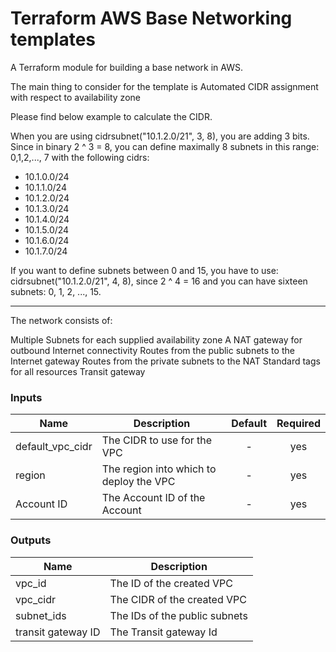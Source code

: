 # Terraform AWS Base Networking templates

A Terraform module for building a base network in AWS.

The main thing to consider for the template is Automated CIDR assignment with respect to availability zone

Please find below example to calculate the CIDR.

When you are using cidrsubnet("10.1.2.0/21", 3, 8), you are adding 3 bits. Since in binary 2 ^ 3 = 8, you can define maximally 8 subnets in this range: 0,1,2,..., 7 with the following cidrs:

* 10.1.0.0/24
* 10.1.1.0/24
* 10.1.2.0/24
* 10.1.3.0/24
* 10.1.4.0/24
* 10.1.5.0/24
* 10.1.6.0/24
* 10.1.7.0/24

If you want to define subnets between 0 and 15, you have to use: cidrsubnet("10.1.2.0/21", 4, 8), since 2 ^ 4 = 16 and you can have sixteen subnets: 0, 1, 2, ..., 15.

------------------------

The network consists of:

Multiple Subnets for each supplied availability zone
A NAT gateway for outbound Internet connectivity
Routes from the public subnets to the Internet gateway
Routes from the private subnets to the NAT
Standard tags for all resources
Transit gateway




### Inputs

| Name                             | Description                                                                               | Default | Required                                     |
|----------------------------------|-------------------------------------------------------------------------------------------|:-------:|:--------------------------------------------:|
| default_vpc_cidr                 | The CIDR to use for the VPC                                                               | -       | yes                                          |
| region                           | The region into which to deploy the VPC                                                   | -       | yes                                          |
| Account ID                       | The Account ID of the Account                                                             | -       | yes                                          |



### Outputs

| Name                         | Description                                          |
|------------------------------|------------------------------------------------------|
| vpc_id                       | The ID of the created VPC                            |
| vpc_cidr                     | The CIDR of the created VPC                          |
| subnet_ids                   | The IDs of the public subnets                        |                |
| transit gateway ID           | The Transit gateway Id                               |
